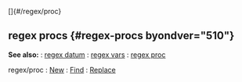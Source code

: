 []{#/regex/proc}
  ## regex procs {#regex-procs byondver="510"}
  **See also:**
  :   [regex datum](ref/regex)
  :   [regex vars](ref/regex/var)
  :   [regex proc](ref/proc/regex)
  <!-- -->
  regex/proc
  :   [New](ref/proc/regex)
  :   [Find](ref/regex/proc/Find)
  :   [Replace](ref/regex/proc/Replace)